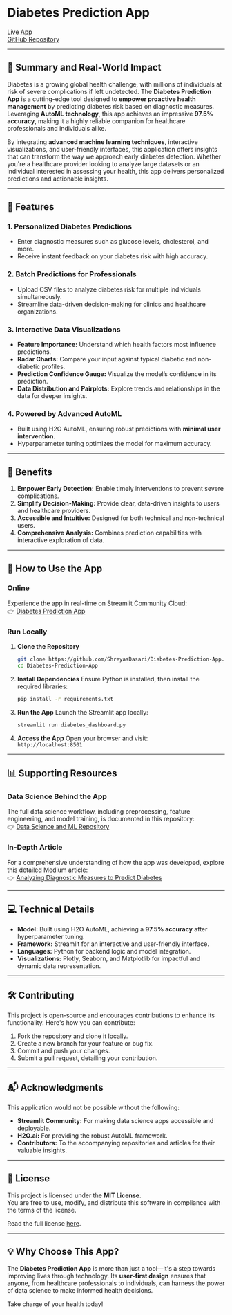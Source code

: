 # **Diabetes Prediction App**

[Live App](https://early-diabetes-prediction.streamlit.app/)  
[GitHub Repository](https://github.com/ShreyasDasari/Diabetes-Prediction-App)  

---

## **🚀 Summary and Real-World Impact**

Diabetes is a growing global health challenge, with millions of individuals at risk of severe complications if left undetected. The **Diabetes Prediction App** is a cutting-edge tool designed to **empower proactive health management** by predicting diabetes risk based on diagnostic measures. Leveraging **AutoML technology**, this app achieves an impressive **97.5% accuracy**, making it a highly reliable companion for healthcare professionals and individuals alike.

By integrating **advanced machine learning techniques**, interactive visualizations, and user-friendly interfaces, this application offers insights that can transform the way we approach early diabetes detection. Whether you're a healthcare provider looking to analyze large datasets or an individual interested in assessing your health, this app delivers personalized predictions and actionable insights.

---

## **🌟 Features**

### 1. **Personalized Diabetes Predictions**
- Enter diagnostic measures such as glucose levels, cholesterol, and more.
- Receive instant feedback on your diabetes risk with high accuracy.

### 2. **Batch Predictions for Professionals**
- Upload CSV files to analyze diabetes risk for multiple individuals simultaneously.
- Streamline data-driven decision-making for clinics and healthcare organizations.

### 3. **Interactive Data Visualizations**
- **Feature Importance:** Understand which health factors most influence predictions.
- **Radar Charts:** Compare your input against typical diabetic and non-diabetic profiles.
- **Prediction Confidence Gauge:** Visualize the model’s confidence in its prediction.
- **Data Distribution and Pairplots:** Explore trends and relationships in the data for deeper insights.

### 4. **Powered by Advanced AutoML**
- Built using H2O AutoML, ensuring robust predictions with **minimal user intervention**.
- Hyperparameter tuning optimizes the model for maximum accuracy.

---

## **🎯 Benefits**

1. **Empower Early Detection:** Enable timely interventions to prevent severe complications.
2. **Simplify Decision-Making:** Provide clear, data-driven insights to users and healthcare providers.
3. **Accessible and Intuitive:** Designed for both technical and non-technical users.
4. **Comprehensive Analysis:** Combines prediction capabilities with interactive exploration of data.

---

## **🔧 How to Use the App**

### **Online**
Experience the app in real-time on Streamlit Community Cloud:  
👉 [Diabetes Prediction App](https://early-diabetes-prediction.streamlit.app/)

### **Run Locally**

1. **Clone the Repository**
   ```bash
   git clone https://github.com/ShreyasDasari/Diabetes-Prediction-App.git
   cd Diabetes-Prediction-App
   ```

2. **Install Dependencies**
   Ensure Python is installed, then install the required libraries:
   ```bash
   pip install -r requirements.txt
   ```

3. **Run the App**
   Launch the Streamlit app locally:
   ```bash
   streamlit run diabetes_dashboard.py
   ```

4. **Access the App**
   Open your browser and visit:  
   `http://localhost:8501`

---

## **📊 Supporting Resources**

### **Data Science Behind the App**
The full data science workflow, including preprocessing, feature engineering, and model training, is documented in this repository:  
👉 [Data Science and ML Repository](https://github.com/ShreyasDasari/Data-Science-and-ML/tree/main/Combining_everything_in_one_report)

### **In-Depth Article**
For a comprehensive understanding of how the app was developed, explore this detailed Medium article:  
👉 [Analyzing Diagnostic Measures to Predict Diabetes](https://medium.com/@ShreyasDasari/analyzing-diagnostic-measures-to-predict-diabetes-using-machine-learning-a-step-by-step-guide-3bd4ad6abe2d)

---

## **💻 Technical Details**

- **Model:** Built using H2O AutoML, achieving a **97.5% accuracy** after hyperparameter tuning.
- **Framework:** Streamlit for an interactive and user-friendly interface.
- **Languages:** Python for backend logic and model integration.
- **Visualizations:** Plotly, Seaborn, and Matplotlib for impactful and dynamic data representation.

---

## **🛠 Contributing**

This project is open-source and encourages contributions to enhance its functionality. Here's how you can contribute:

1. Fork the repository and clone it locally.
2. Create a new branch for your feature or bug fix.
3. Commit and push your changes.
4. Submit a pull request, detailing your contribution.

---

## **📬 Acknowledgments**

This application would not be possible without the following:

- **Streamlit Community:** For making data science apps accessible and deployable.
- **H2O.ai:** For providing the robust AutoML framework.
- **Contributors:** To the accompanying repositories and articles for their valuable insights.

---

## **📝 License**

This project is licensed under the **MIT License**.  
You are free to use, modify, and distribute this software in compliance with the terms of the license.  

Read the full license [here](https://github.com/ShreyasDasari/Diabetes-Prediction-App/blob/main/LICENSE).

---

## **💡 Why Choose This App?**

The **Diabetes Prediction App** is more than just a tool—it's a step towards improving lives through technology. Its **user-first design** ensures that anyone, from healthcare professionals to individuals, can harness the power of data science to make informed health decisions.  

Take charge of your health today!